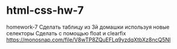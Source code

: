 # html-css-hw-7
homework-7
Сделать таблицу из 3й домашки используя новые селекторы
Сделать с помощью float и clearfix https://monosnap.com/file/V8wTP8ZQuEFLq9yzdqXtbXz8ncQ5NI
